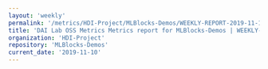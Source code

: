 ```yaml
---
layout: 'weekly'
permalink: '/metrics/HDI-Project/MLBlocks-Demos/WEEKLY-REPORT-2019-11-10'
title: 'DAI Lab OSS Metrics Metrics report for MLBlocks-Demos | WEEKLY-REPORT-2019-11-10'
organization: 'HDI-Project'
repository: 'MLBlocks-Demos'
current_date: '2019-11-10'
---
```

